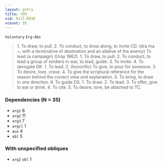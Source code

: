 ```yaml
---
layout: entry
title: འདྲེན་
vid: Hill:0916
vcount: 35
---
```

`Voluntary` `Erg-Abs`
> 1\.
 To draw, to pull\.
 2\.
 To conduct, to draw along, to invite CD\.
 (dra ma ~, with a terminative of destination and an allative of the enemy) To lead (a campaign) (Uray 1962)\.
 1\.
 To draw, to pull\.
 2\.
 To conduct, to lead a group of soldiers in war, to lead, guide\.
 3\.
 To invite\.
 4\.
 To derogate DK\.
 1\.
 To lead\.
 2\.
 (honorific) To give, to pour for someone\.
 3\.
 To desire, love, crave\.
 4\.
 To give the scriptural reference for the reason behind the correct view and explanation\.
 5\.
 To bring, to draw in one direction\.
 6\.
 To guide DS\.
 1\.
 To draw\.
 2\.
 To lead\.
 3\.
 To offer, give to eat or drink\.
 4\.
 To cite\.
 5\.
 To desire, love, be attached to TC\.

### Dependencies (N = 35)
* `arg1` 6
* `arg2` 11
* `arg3` 7
* `argcl` 1
* `aux` 4
* `obl` 5


### With unspecified obliques
* `arg2` `obl` 1


